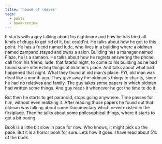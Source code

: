 ```yaml
---
title: 'house of leaves'
tags:
  - posts
  - book-review
---
```

It starts with a guy talking about his nightmare and how he has tried all kinds of drugs to get rid of it, but could'nt. He talks about how he got to this point. He has a friend named lude, who lives in a building where a oldman named zampano stayed and owns a salon. Building has a manager named Flaze, he is a samaon. He talks about how he regrets answering the phone call from his friend, lude, that fateful night, to come to his building as he had found some interesting things at oldman's place. And talks about what had happened that night. What they found at old man's place. FYI, old man was dead like a month ago. They give away the oldman's things to charity, since he had no relatives and family. The guy takes some papers in which oldman had written some things. And guy reads it whenever he got the time to do it.

But then he starts to get paranoid, stops going anywhere. Time passes for him, without even realizing it. After reading those papers he found out that oldman was talking about some Documentary which never existed in the firstplace. Then he talks about some philosophical things, where it starts to get a bit boring.

Book is a little bit slow in pace for now. Who knows, it might pick up the pace. But it is a horror book for sure. Lets how it goes. I have read about 5% of the book.
